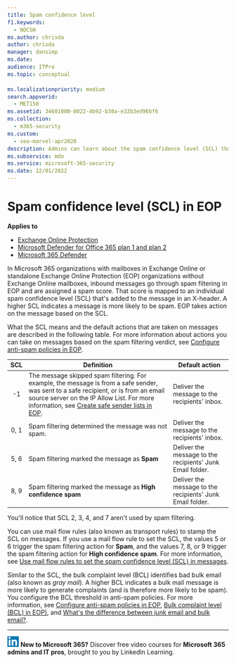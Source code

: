 ```yaml
---
title: Spam confidence level
f1.keywords: 
  - NOCSH
ms.author: chrisda
author: chrisda
manager: dansimp
ms.date: 
audience: ITPro
ms.topic: conceptual

ms.localizationpriority: medium
search.appverid: 
  - MET150
ms.assetid: 34681000-0022-4b92-b38a-e32b3ed96bf6
ms.collection: 
  - m365-security
ms.custom: 
  - seo-marvel-apr2020
description: Admins can learn about the spam confidence level (SCL) that applied to messages in Exchange Online Protection (EOP).
ms.subservice: mdo
ms.service: microsoft-365-security
ms.date: 12/01/2022
---
```


# Spam confidence level (SCL) in EOP

**Applies to**
- [Exchange Online Protection](eop-about.md)
- [Microsoft Defender for Office 365 plan 1 and plan 2](defender-for-office-365.md)
- [Microsoft 365 Defender](../defender/microsoft-365-defender.md)

In Microsoft 365 organizations with mailboxes in Exchange Online or standalone Exchange Online Protection (EOP) organizations without Exchange Online mailboxes, inbound messages go through spam filtering in EOP and are assigned a spam score. That score is mapped to an individual spam confidence level (SCL) that's added to the message in an X-header. A higher SCL indicates a message is more likely to be spam. EOP takes action on the message based on the SCL.

What the SCL means and the default actions that are taken on messages are described in the following table. For more information about actions you can take on messages based on the spam filtering verdict, see [Configure anti-spam policies in EOP](anti-spam-policies-configure.md).

|SCL|Definition|Default action|
|:---:|---|---|
|-1|The message skipped spam filtering. For example, the message is from a safe sender, was sent to a safe recipient, or is from an email source server on the IP Allow List. For more information, see [Create safe sender lists in EOP](create-safe-sender-lists-in-office-365.md).|Deliver the message to the recipients' inbox.|
|0, 1|Spam filtering determined the message was not spam.|Deliver the message to the recipients' inbox.|
|5, 6|Spam filtering marked the message as **Spam**|Deliver the message to the recipients' Junk Email folder.|
|8, 9|Spam filtering marked the message as **High confidence spam**|Deliver the message to the recipients' Junk Email folder.|

You'll notice that SCL 2, 3, 4, and 7 aren't used by spam filtering.

You can use mail flow rules (also known as transport rules) to stamp the SCL on messages. If you use a mail flow rule to set the SCL, the values 5 or 6 trigger the spam filtering action for **Spam**, and the values 7, 8, or 9 trigger the spam filtering action for **High confidence spam**. For more information, see [Use mail flow rules to set the spam confidence level (SCL) in messages](/exchange/security-and-compliance/mail-flow-rules/use-rules-to-set-scl).

Similar to the SCL, the bulk complaint level (BCL) identifies bad bulk email (also known as _gray mail_). A higher BCL indicates a bulk mail message is more likely to generate complaints (and is therefore more likely to be spam). You configure the BCL threshold in anti-spam policies. For more information, see [Configure anti-spam policies in EOP](anti-spam-policies-configure.md), [Bulk complaint level (BCL) in EOP)](anti-spam-bulk-complaint-level-bcl-about.md), and [What's the difference between junk email and bulk email?](anti-spam-spam-vs-bulk-about.md).

****

![The short icon for LinkedIn Learning.](../../media/eac8a413-9498-4220-8544-1e37d1aaea13.png) **New to Microsoft 365?** Discover free video courses for **Microsoft 365 admins and IT pros**, brought to you by LinkedIn Learning.
